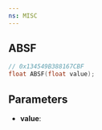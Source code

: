 ```yaml
---
ns: MISC
---
```

## ABSF

```c
// 0x134549B388167CBF
float ABSF(float value);
```

## Parameters
* **value**:

